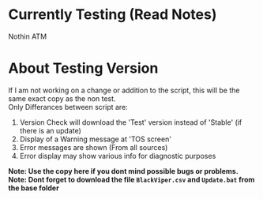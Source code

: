 # Currently Testing (Read Notes)
Nothin ATM

# About Testing Version
If I am not working on a change or addition to the script, this will be the same exact copy as the non test.<br />
Only Differances between script are:
1. Version Check will download the 'Test' version instead of 'Stable' (if there is an update)
2. Display of a Warning message at 'TOS screen'
3. Error messages are shown (From all sources)
4. Error display may show various info for diagnostic purposes

**Note: Use the copy here if you dont mind possible bugs or problems.**<br />
**Note: Dont forget to download the file `BlackViper.csv` and `Update.bat` from the base folder**
